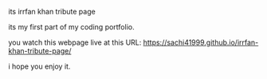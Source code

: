 its irrfan khan tribute page 

its my first  part of my coding portfolio.

you watch this webpage live at this URL:
https://sachi41999.github.io/irrfan-khan-tribute-page/

i hope you enjoy it.